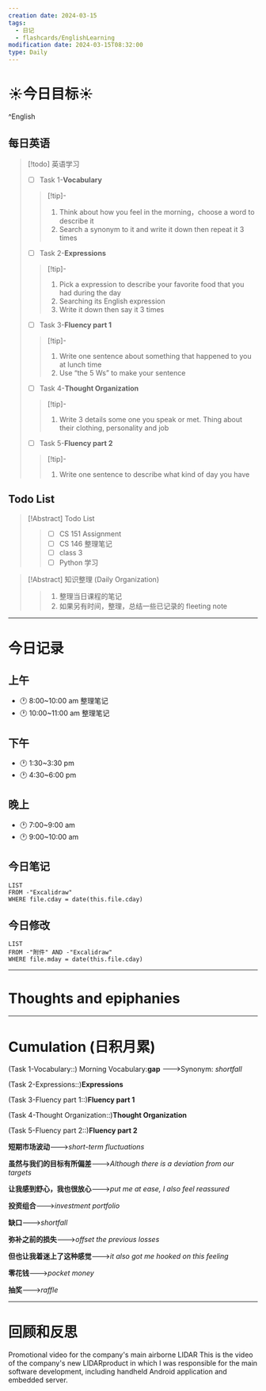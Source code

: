 ```yaml
---
creation date: 2024-03-15
tags:
  - 日记
  - flashcards/EnglishLearning
modification date: 2024-03-15T08:32:00
type: Daily
---
```


# ☀今日目标☀
^English
## 每日英语
> [!todo] 英语学习
> - [ ]  Task 1-**Vocabulary**
> >[!tip]- 
> >	1. Think about how you feel in the morning，choose a word to describe it
> >	2. Search a synonym to it and write it down then repeat it 3 times
> - [ ]  Task 2-**Expressions**
> >[!tip]-
> >	1. Pick a expression to describe your favorite food that you had during the day
> >	2. Searching its English expression
> >	3. Write it down then say it 3 times
> - [ ] Task 3-**Fluency part 1**
> > [!tip]-
> >	1. Write one sentence about something that happened to you at lunch time
> >	2. Use “the 5 Ws”  to make your sentence
> - [ ] Task 4-**Thought Organization**
> > [!tip]-
> >	1. Write 3 details some one you speak or met. Thing about their clothing, personality and job
> - [ ] Task 5-**Fluency part 2**
> > [!tip]-
> >	1. Write one sentence to describe what kind of day you have
## Todo List
>[!Abstract] Todo List
>>- [ ] CS 151 Assignment
>>- [ ] CS 146 整理笔记
>>	- [ ] class 3
>>- [ ] Python 学习

>[!Abstract] 知识整理 (Daily Organization)
>>1. 整理当日课程的笔记 
>> 2. 如果另有时间，整理，总结一些已记录的 fleeting note

---
# 今日记录
## 上午
- 🕐 8:00~10:00 am 整理笔记
- 🕐 10:00~11:00 am 整理笔记
## 下午
- 🕐 1:30~3:30 pm
- 🕐 4:30~6:00 pm
## 晚上
- 🕐 7:00~9:00 am
- 🕐 9:00~10:00 am
## 今日笔记
```dataview
LIST 
FROM -"Excalidraw"
WHERE file.cday = date(this.file.cday)
```
## 今日修改
```dataview
LIST 
FROM -"附件" AND -"Excalidraw"
WHERE file.mday = date(this.file.cday) 
```

---
# Thoughts and epiphanies

---
# Cumulation (日积月累)
(Task 1-Vocabulary::) Morning Vocabulary:**gap**  --->Synonym: *shortfall*
<!--SR:!2024-04-29,5,170-->

(Task 2-Expressions::)**Expressions**

(Task 3-Fluency part 1::)**Fluency part 1**

(Task 4-Thought Organization::)**Thought Organization**

(Task 5-Fluency part 2::)**Fluency part 2**

**短期市场波动**--->*short-term fluctuations*
<!--SR:!2024-04-28,12,230-->
**虽然与我们的目标有所偏差**--->*Although there is a deviation from our targets*
<!--SR:!2024-04-27,3,170-->
**让我感到舒心，我也很放心**--->*put me at ease, I also feel reassured*
<!--SR:!2024-05-03,9,170-->
**投资组合**--->*investment portfolio*
<!--SR:!2024-05-05,19,210-->
**缺口**--->*shortfall*
<!--SR:!2024-04-30,6,170-->
**弥补之前的损失**--->*offset the previous losses*
<!--SR:!2024-05-07,13,190-->
**但也让我着迷上了这种感觉**--->*it also got me hooked on this feeling*
<!--SR:!2024-04-30,6,190-->
**零花钱**--->*pocket money*
<!--SR:!2025-06-13,175,270-->
**抽奖**--->*raffle*
<!--SR:!2024-05-09,15,230-->

---
# 回顾和反思
Promotional video for the company's main airborne LIDAR
This is the video of the company's new LIDARproduct in which I was responsible for the main software development, including handheld Android application and embedded server.